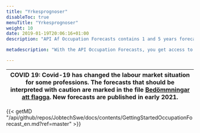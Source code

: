 ```yaml
---
title: "Yrkesprognoser"
disableToc: true
menuTitle: "Yrkesprognoser"
weight: 10
date: 2019-01-19T20:06:16+01:00
description: "API Af Occupation Forecasts contains 1 and 5 years forecasts for different occupations."

metadescription: "With the API Occupation Forecasts, you get access to the Swedish Public Employment Service's forecasts for various occupations. Read more"

---
```

| COVID 19: Covid-19 has changed the labour market situation for some professions. The forecasts that should be interpreted with caution are marked in the file [Bedömmningar att flagga](/files/covid.csv). New forecasts are published in early 2021.   |
| --- |


{{< getMD "/api/github/repos/JobtechSwe/docs/contents/GettingStartedOccupationForecast_en.md?ref=master" >}}

